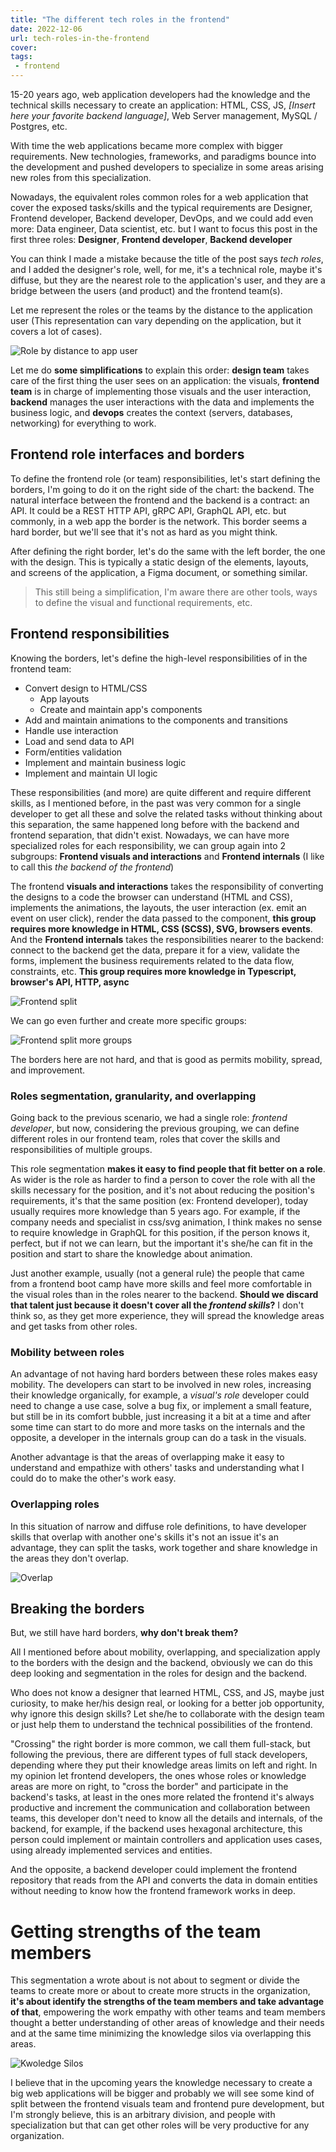 ```yaml
---
title: "The different tech roles in the frontend"
date: 2022-12-06
url: tech-roles-in-the-frontend
cover:
tags:
 - frontend
---
```

15-20 years ago, web application developers had the knowledge and the technical skills necessary to create an application: HTML, CSS, JS, _[Insert here your favorite backend language]_, Web Server management, MySQL / Postgres, etc. 

With time the web applications became more complex with bigger requirements. New technologies, frameworks, and paradigms bounce into the development and pushed developers to specialize in some areas arising new roles from this specialization.

Nowadays, the equivalent roles common roles for a web application that cover the exposed tasks/skills and the typical requirements are Designer, Frontend developer, Backend developer, DevOps, and we could add even more: Data engineer, Data scientist, etc. but I want to focus this post in the first three roles: **Designer**, **Frontend developer**, **Backend developer**

You can think I made a mistake because the title of the post says _tech roles_, and I added the designer's role, well, for me, it's a technical role, maybe it's diffuse, but they are the nearest role to the application's user, and they are a bridge between the users (and product) and the frontend team(s). 

Let me represent the roles or the teams by the distance to the application user (This representation can vary depending on the application, but it covers a lot of cases).

![Role by distance to app user](by-distance-to-user.png)

Let me do **some simplifications** to explain this order: **design team** takes care of the first thing the user sees on an application: the visuals, **frontend team** is in charge of implementing those visuals and the user interaction, **backend** manages the user interactions with the data and implements the business logic, and **devops** creates the context (servers, databases, networking) for everything to work.


## Frontend role interfaces and borders
To define the frontend role (or team) responsibilities, let's start defining the borders, I'm going to do it on the right side of the chart: the backend. The natural interface between the frontend and the backend is a contract: an API. It could be a REST HTTP API, gRPC API, GraphQL API, etc. but commonly, in a web app the border is the network. This border seems a hard border, but we'll see that it's not as hard as you might think.

After defining the right border, let's do the same with the left border, the one with the design. This is typically a static design of the elements, layouts, and screens of the application, a Figma document, or something similar.

> This still being a simplification, I'm aware there are other tools, ways to define the visual and functional requirements, etc.


## Frontend responsibilities
Knowing the borders, let's define the high-level responsibilities of in the frontend team:

* Convert design to HTML/CSS
  * App layouts
  * Create and maintain app's components
* Add and maintain animations to the components and transitions
* Handle use interaction
* Load and send data to API
* Form/entities validation
* Implement and maintain business logic
* Implement and maintain UI logic

These responsibilities (and more) are quite different and require different skills, as I mentioned before, in the past was very common for a single developer to get all these and solve the related tasks without thinking about this separation, the same happened long before with the backend and frontend separation, that didn't exist. Nowadays, we can have more specialized roles for each responsibility, we can group again into 2 subgroups: **Frontend visuals and interactions** and **Frontend internals** (I like to call this _the backend of the frontend_)

The frontend **visuals and interactions** takes the responsibility of converting the designs to a code the browser can understand (HTML and CSS), implements the animations, the layouts, the user interaction (ex. emit an event on user click), render the data passed to the component, **this group requires more knowledge in HTML, CSS (SCSS), SVG, browsers events**. And the **Frontend internals** takes the responsibilities nearer to the backend: connect to the backend get the data, prepare it for a view, validate the forms, implement the business requirements related to the data flow, constraints, etc. **This group requires more knowledge in Typescript, browser's API, HTTP, async**

![Frontend split](frontend-split.png)

We can go even further and create more specific groups:

![Frontend split more groups](frontend-split-2.png)

The borders here are not hard, and that is good as permits mobility, spread, and improvement.


### Roles segmentation, granularity, and overlapping
Going back to the previous scenario, we had a single role: _frontend developer_, but now, considering the previous grouping, we can define different roles in our frontend team, roles that cover the skills and responsibilities of multiple groups.

This role segmentation **makes it easy to find people that fit better on a role**. As wider is the role as harder to find a person to cover the role with all the skills necessary for the position, and it's not about reducing the position's requirements, it's that the same position (ex: Frontend developer), today usually requires more knowledge than 5 years ago. For example, if the company needs and specialist in css/svg animation, I think makes no sense to require knowledge in GraphQL for this position, if the person knows it, perfect, but if not we can learn, but the important it's she/he can fit in the position and start to share the knowledge about animation.

Just another example, usually (not a general rule) the people that came from a frontend boot camp have more skills and feel more comfortable in the visual roles than in the roles nearer to the backend. **Should we discard that talent just because it doesn't cover all the _frontend skills_?** I don't think so, as they get more experience, they will spread the knowledge areas and get tasks from other roles.


### Mobility between roles
An advantage of not having hard borders between these roles makes easy mobility. The developers can start to be involved in new roles, increasing their knowledge organically, for example, a _visual's role_ developer could need to change a use case, solve a bug fix, or implement a small feature, but still be in its comfort bubble, just increasing it a bit at a time and after some time can start to do more and more tasks on the internals and the opposite, a developer in the internals group can do a task in the visuals. 

Another advantage is that the areas of overlapping make it easy to understand and empathize with others' tasks and understanding what I could do to make the other's work easy.


### Overlapping roles
In this situation of narrow and diffuse role definitions, to have developer skills that overlap with another one's skills it's not an issue it's an advantage, they can split the tasks, work together and share knowledge in the areas they don't overlap.   

![Overlap](overlap.png)


## Breaking the borders
But, we still have hard borders, **why don't break them?**

All I mentioned before about mobility, overlapping, and specialization apply to the borders with the design and the backend, obviously we can do this deep looking and segmentation in the roles for design and the backend.

Who does not know a designer that learned HTML, CSS, and JS, maybe just curiosity, to make her/his design real, or looking for a better job opportunity, why ignore this design skills? Let she/he to collaborate with the design team or just help them to understand the technical possibilities of the frontend.

"Crossing" the right border is more common, we call them full-stack, but following the previous, there are different types of full stack developers, depending where they put their knowledge areas limits on left and right. In my opinion let frontend developers, the ones whose roles or knowledge areas are more on right, to "cross the border" and participate in the backend's tasks, at least in the ones more related the frontend it's always productive and increment the communication and collaboration between teams, this developer don't need to know all the details and internals, of the backend, for example, if the backend uses hexagonal architecture, this person could implement or maintain controllers and application uses cases, using already implemented services and entities.

And the opposite, a backend developer could implement the frontend repository that reads from the API and converts the data in domain entities without needing to know how the frontend framework works in deep.


# Getting strengths of the team members

This segmentation a wrote about is not about to segment or divide the teams to create more or about to create more structs in the organization, **it's about identify the strengths of the team members and take advantage of that**, empowering the work empathy with other teams and team members thought a better understanding of other areas of knowledge and their needs and at the same time minimizing the knowledge silos via overlapping this areas.

![Kwoledge Silos](silos.png)

I believe that in the upcoming years the knowledge necessary to create a big web applications will be bigger and probably we will see some kind of split between the frontend visuals team and frontend pure development, but I'm strongly believe, this is an arbitrary division, and people with specialization but that can get other roles will be very productive for any organization.
